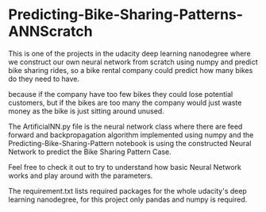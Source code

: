 # Predicting-Bike-Sharing-Patterns-ANNScratch

This is one of the projects in the udacity deep learning nanodegree 
where we construct our own neural network from scratch using numpy 
and predict bike sharing rides, so a bike rental company could 
predict how many bikes do they need to have. 

because if the company have too few bikes they could lose potential customers, 
but if the bikes are too many the company would just waste money as the bike is just sitting around unused.

The ArtificialNN.py file is the neural network class where there are feed forward and backpropagation algorithm
implemented using numpy and the Predicting-Bike-Sharing-Pattern notebook is using the constructed Neural Network
to predict the Bike Sharing Pattern Case.

Feel free to check it out to try to understand how basic Neural Network works and play around with 
the parameters.

The requirement.txt lists required packages for the whole udacity's deep learning nanodegree, for this
project only pandas and numpy is required.
